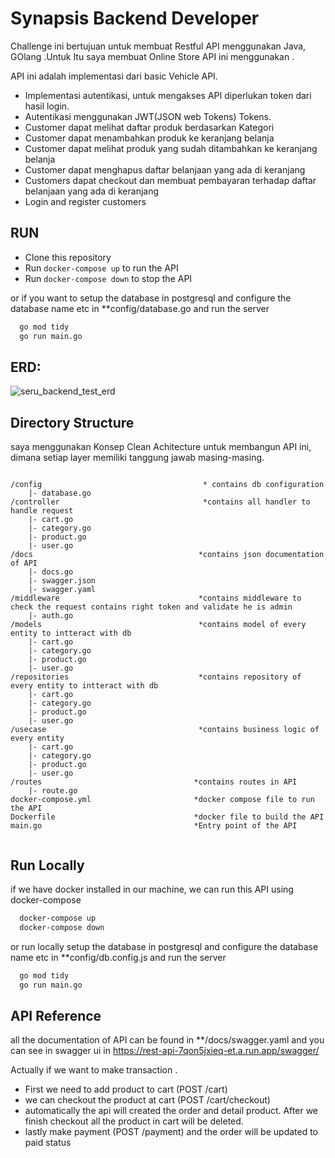
# Synapsis Backend Developer

Challenge ini bertujuan untuk membuat Restful API menggunakan Java, GOlang .Untuk Itu saya membuat Online Store API ini menggunakan .

API ini adalah implementasi dari basic Vehicle API.

- Implementasi autentikasi, untuk mengakses API diperlukan token dari hasil login. 
- Autentikasi menggunakan JWT(JSON web Tokens) Tokens.
- Customer dapat melihat daftar produk berdasarkan Kategori
- Customer dapat menambahkan produk ke keranjang belanja
- Customer dapat melihat produk yang sudah ditambahkan ke keranjang belanja
- Customer dapat menghapus daftar belanjaan yang ada di keranjang
- Customers dapat checkout dan membuat pembayaran terhadap daftar belanjaan yang ada di keranjang
- Login and register customers
## RUN

- Clone this repository
- Run `docker-compose up` to run the API
- Run `docker-compose down` to stop the API

or if you want to setup the database in postgresql and configure the database name etc in **config/database.go and run the server

```bash
  go mod tidy
  go run main.go
```


## ERD:
 ![seru_backend_test_erd](https://user-images.githubusercontent.com/90734992/244950440-332dc314-3fb0-4c43-9696-b996a132fa37.jpeg)


 ## Directory Structure

saya menggunakan Konsep Clean Achitecture untuk membangun API ini, dimana setiap layer memiliki tanggung jawab masing-masing.
```

/config                                    * contains db configuration 
    |- database.go
/controller                                *contains all handler to handle request
    |- cart.go
    |- category.go
    |- product.go
    |- user.go
/docs                                     *contains json documentation of API
    |- docs.go
    |- swagger.json
    |- swagger.yaml
/middleware                               *contains middleware to check the request contains right token and validate he is admin
    |- auth.go
/models                                   *contains model of every entity to intteract with db
    |- cart.go
    |- category.go
    |- product.go
    |- user.go
/repositories                             *contains repository of every entity to intteract with db
    |- cart.go
    |- category.go
    |- product.go
    |- user.go
/usecase                                  *contains business logic of every entity
    |- cart.go
    |- category.go
    |- product.go
    |- user.go
/routes                                  *contains routes in API
    |- route.go
docker-compose.yml                       *docker compose file to run the API
Dockerfile                               *docker file to build the API
main.go                                  *Entry point of the API
  
```



## Run Locally

if we have docker installed in our machine, we can run this API using docker-compose

```bash
  docker-compose up
  docker-compose down
```

or 
run locally setup the database in postgresql and configure the database name etc in **config/db.config.js and run the server

```bash
  go mod tidy
  go run main.go
```


## API Reference

all the documentation of API can be found in **/docs/swagger.yaml
and you can see in swagger ui in https://rest-api-7qon5jxieq-et.a.run.app/swagger/

Actually if we want to make transaction . 
- First we need to add product to cart  (POST /cart)
- we can checkout the product at cart (POST /cart/checkout)
- automatically the api will created the order and detail product. After we finish checkout all the product in cart will be deleted. 
- lastly make payment (POST /payment) and the order will be updated to paid status
